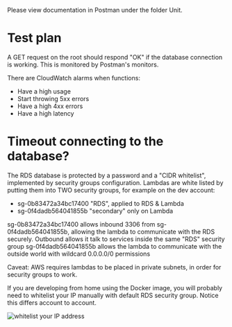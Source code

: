 Please view documentation in Postman under the folder Unit.

# Test plan

A GET request on the root should respond "OK" if the database connection is
working. This is monitored by Postman's monitors.

There are CloudWatch alarms when functions:
* Have a high usage
* Start throwing 5xx errors
* Have a high 4xx errors
* Have a high latency

# Timeout connecting to the database?

The RDS database is protected by a password and a "CIDR whitelist", implemented
by security groups configuration. Lambdas are white listed by putting them into TWO
security groups, for example on the dev account:
* sg-0b83472a34bc17400 "RDS", applied to RDS & Lambda
* sg-0f4dadb564041855b "secondary" only on Lambda

sg-0b83472a34bc17400 allows inbound 3306 from sg-0f4dadb564041855b, allowing the lambda to communicate with the RDS securely. Outbound allows it talk to services inside the same "RDS" security group
sg-0f4dadb564041855b allows the lambda to communicate with the outside world with wildcard 0.0.0.0/0 permissions

Caveat: AWS requires lambdas to be placed in private subnets, in order for security groups to work.

If you are developing from home using the Docker image, you will probably need
to whitelist your IP manually with default RDS security group. Notice this
differs account to account.

<img src=https://media.dev.unee-t.com/2018-09-06/my-ip.png alt="whitelist your IP address">

